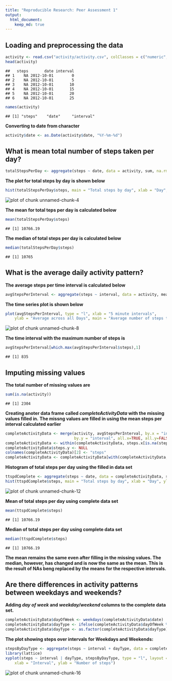 ```yaml
---
title: "Reproducible Research: Peer Assessment 1"
output: 
  html_document:
    keep_md: true
---
```



## Loading and preprocessing the data

```r
activity <- read.csv("activity/activity.csv", colClasses = c("numeric", "character", "numeric"))
head(activity)
```

```
##   steps       date interval
## 1    NA 2012-10-01        0
## 2    NA 2012-10-01        5
## 3    NA 2012-10-01       10
## 4    NA 2012-10-01       15
## 5    NA 2012-10-01       20
## 6    NA 2012-10-01       25
```

```r
names(activity)
```

```
## [1] "steps"    "date"     "interval"
```
**Converting to date from character**

```r
activity$date <- as.Date(activity$date, "%Y-%m-%d")
```

## What is mean total number of steps taken per day?

```r
totalStepsPerDay <- aggregate(steps ~ date, data = activity, sum, na.rm = TRUE)
```
**The plot for total steps by day is shown below**

```r
hist(totalStepsPerDay$steps, main = "Total steps by day", xlab = "Day", ylab = "Total Steps", col = "blue")
```

![plot of chunk unnamed-chunk-4](figure/unnamed-chunk-4-1.png) 

**The mean for total teps per day is calculated below**

```r
mean(totalStepsPerDay$steps)
```

```
## [1] 10766.19
```
**The median of total steps per day is calculated below**

```r
median(totalStepsPerDay$steps)
```

```
## [1] 10765
```

## What is the average daily activity pattern?
**The average steps per time interval is calculated below**

```r
avgStepsPerInterval <- aggregate(steps ~ interval, data = activity, mean, na.rm = TRUE)
```
**The time series plot is shown below**

```r
plot(avgStepsPerInterval, type = "l", xlab = "5 minute intervals", 
    ylab = "Average across all Days", main = "Average number of steps taken", col = "blue")
```

![plot of chunk unnamed-chunk-8](figure/unnamed-chunk-8-1.png) 

**The time interval with the maximum number of steps is**

```r
avgStepsPerInterval[which.max(avgStepsPerInterval$steps),1]
```

```
## [1] 835
```

## Imputing missing values
**The total number of missing values are**

```r
sum(is.na(activity))
```

```
## [1] 2304
```
**Creating anoter data frame called *completeActivityData* with the missing values filled in.** 
**The missng values are filled in using the mean steps per interval calculated earlier**

```r
completeActivityData <- merge(activity, avgStepsPerInterval, by.x = "interval", 
                              by.y = "interval", all.x=TRUE, all.y=FALSE)
completeActivityData <- within(completeActivityData, steps.x[is.na(steps.x)] <- steps.y[is.na(steps.x)])
completeActivityData$steps.y <- NULL
colnames(completeActivityData)[2] <- "steps"
completeActivityData <- completeActivityData[with(completeActivityData, order(date,interval)), ]
```
**Histogram of total steps per day using the filled in data set**

```r
ttspdComplete <- aggregate(steps ~ date, data = completeActivityData, sum, na.rm = TRUE)
hist(ttspdComplete$steps, main = "Total steps by day", xlab = "Day", ylab = "Total Steps", col = "blue")
```

![plot of chunk unnamed-chunk-12](figure/unnamed-chunk-12-1.png) 

**Mean of total steps per day using complete data set**

```r
mean(ttspdComplete$steps)
```

```
## [1] 10766.19
```
**Median of total  steps per day using complete data set**

```r
median(ttspdComplete$steps)
```

```
## [1] 10766.19
```
**The mean remains the same even after filling in the missing values. The median, however, has changed and is now the same as the mean. This is the result of NAs beng replaced by the means for the respective intervals.**

## Are there differences in activity patterns between weekdays and weekends?
**Adding *day of week* and *weekday/weekend* columns to the complete data set.**

```r
completeActivityData$dayOfWeek <- weekdays(completeActivityData$date)
completeActivityData$dayType <- ifelse(completeActivityData$dayOfWeek %in% c("Saturday", "Sunday"), "Weekend", "Weekday")
completeActivityData$dayType <- as.factor(completeActivityData$dayType)
```
**The plot showing steps over intervals for Weekdays and Weekends:**

```r
stepsByDayType <- aggregate(steps ~ interval + dayType, data = completeActivityData, mean)
library(lattice)
xyplot(steps ~ interval | dayType, stepsByDayType, type = "l", layout = c(1, 2), 
    xlab = "Interval", ylab = "Number of steps")
```

![plot of chunk unnamed-chunk-16](figure/unnamed-chunk-16-1.png) 


